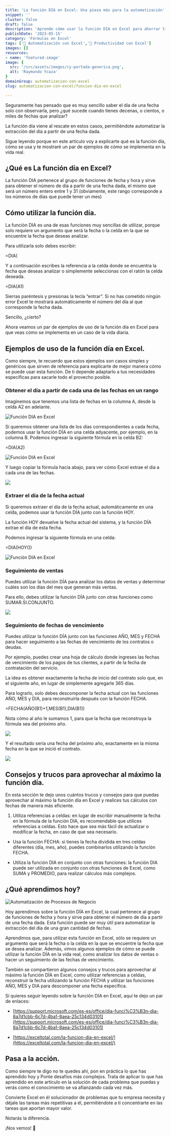 ```yaml
---
title: 'La función DIA en Excel: Una pieza más para la automatización'
snippet: ''
cluster: false
draft: false 
description: 'Aprende cómo usar la función DIA en Excel para ahorrar tiempo y aumentar la eficiencia en tus procesos de negocio.'
publishDate: '2023-05-15'
category: 'Fórmulas en Excel'
tags: ['🤖 Automatización con Excel','🚀 Productividad con Excel']
images: []
resources: 
- name: 'featured-image'
image: {
  src: '/src/assets/images/ry-portada-generica.png',
  alt: 'Raymundo Ycaza'
}
domainGroup: automatizacion-con-excel
slug: automatizacion-con-excel/funcion-dia-en-excel

---
```


Seguramente has pensado que es muy sencillo saber el día de una fecha solo con observarla, pero ¿qué sucede cuando tienes decenas, o cientos, o miles de fechas que analizar?

La función día viene al rescate en estos casos, permitiéndote automatizar la extracción del día a partir de una fecha dada.

Sigue leyendo porque en este artículo voy a explicarte qué es la función día, cómo se usa y te mostraré un par de ejemplos de cómo se implementa en la vida real.

## ¿Qué es La función día en Excel?

La función DIA pertenece al grupo de funciones de fecha y hora y sirve para obtener el número de día a partir de una fecha dada, el mismo que será un número entero entre 1 y 31 (obviamente, este rango corresponde a los números de días que puede tener un mes)

## Cómo utilizar la función día.

La función DIA es una de esas funciones muy sencillas de utilizar, porque solo requiere un argumento que será la fecha o la celda en la que se encuentre la fecha que deseas analizar.

Para utilizarla solo debes escribir:

\=DIA(

Y a continuación escribes la referencia a la celda donde se encuentra la fecha que deseas analizar o simplemente seleccionas con el ratón la celda deseada.

\=DIA(A1)

Sierras paréntesis y presionas la tecla “entrar”. Si no has cometido ningún error Excel te mostrará automáticamente el número del día al que corresponde la fecha dada.

Sencillo, ¿cierto?

Ahora veamos un par de ejemplos de uso de la función día en Excel para que veas cómo se implementa en un caso de la vida diaria.

## Ejemplos de uso de la función día en Excel.

Como siempre, te recuerdo que estos ejemplos son casos simples y genéricos que sirven de referencia para explicarte de mejor manera cómo se puede usar esta función. De ti depende adaptarlo a tus necesidades específicas para sacarle todo el provecho posible.

### Obtener el día a partir de cada una de las fechas en un rango

Imaginemos que tenemos una lista de fechas en la columna A, desde la celda A2 en adelante.

![Función DIA en Excel](/src/assets/images/2023/image-8.png)

Si queremos obtener una lista de los días correspondientes a cada fecha, podemos usar la función DÍA en una celda adyacente, por ejemplo, en la columna B. Podemos ingresar la siguiente fórmula en la celda B2:

\=DIA(A2)

![Función DIA en Excel](/src/assets/images/2023/image-9.png)

Y luego copiar la fórmula hacia abajo, para ver cómo Excel extrae el día a cada una de las fechas.

![](/src/assets/images/2023/image-10.png)

### Extraer el día de la fecha actual

Si queremos extraer el día de la fecha actual, automáticamente en una celda, podemos usar la función DÍA junto con la función HOY.

La función HOY devuelve la fecha actual del sistema, y la función DÍA extrae el día de esta fecha.

Podemos ingresar la siguiente fórmula en una celda:

\=DIA(HOY())

![Función DIA en Excel](/src/assets/images/2023/image-11.png)

### Seguimiento de ventas

Puedes utilizar la función DÍA para analizar los datos de ventas y determinar cuáles son los días del mes que generan más ventas.

Para ello, debes utilizar la función DÍA junto con otras funciones como SUMAR.SI.CONJUNTO.

![](/src/assets/images/2023/image-12.png)

### Seguimiento de fechas de vencimiento

Puedes utilizar la función DÍA junto con las funciones AÑO, MES y FECHA para hacer seguimiento a las fechas de vencimiento de los contratos o deudas.

Por ejemplo, puedes crear una hoja de cálculo donde ingreses las fechas de vencimiento de los pagos de tus clientes, a partir de la fecha de contratación del servicio.

La idea es obtener exactamente la fecha de inicio del contrato solo que, en el siguiente año, en lugar de simplemente agregarle 365 días.

Para lograrlo, solo debes descomponer la fecha actual con las funciones AÑO, MES y DIA, para reconstruirla después con la función FECHA.

\=FECHA(AÑO(B1)+1,MES(B1),DIA(B1))

Nota cómo al año le sumamos 1, para que la fecha que reconstruya la fórmula sea del próximo año.

![](/src/assets/images/2023/image-13.png)

Y el resultado sería una fecha del próximo año, exactamente en la misma fecha en la que se inició el contrato.

![](/src/assets/images/2023/image-14.png)

## Consejos y trucos para aprovechar al máximo la función día.

En esta sección te dejo unos cuántos trucos y consejos para que puedas aprovechar al máximo la función día en Excel y realices tus cálculos con fechas de manera más eficiente.

1. Utiliza referencias a celdas: en lugar de escribir manualmente la fecha en la fórmula de la función DIA, es recomendable que utilices referencias a celdas. Esto hace que sea más fácil de actualizar o modificar la fecha, en caso de que sea necesario.

- Usa la función FECHA: si tienes la fecha dividida en tres celdas diferentes (día, mes, año), puedes combinarlos utilizando la función FECHA.

- Utiliza la función DIA en conjunto con otras funciones: la función DIA puede ser utilizada en conjunto con otras funciones de Excel, como SUMA y PROMEDIO, para realizar cálculos más complejos.

## ¿Qué aprendimos hoy?

![Automatización de Procesos de Negocio](/src/assets/images/2023/ernesto-sonrisa-mirando-derecha_oscuro.png)

Hoy aprendimos sobre la función DÍA en Excel, la cual pertenece al grupo de funciones de fecha y hora y sirve para obtener el número de día a partir de una fecha dada. Esta función puede ser muy útil para automatizar la extracción del día de una gran cantidad de fechas.

Aprendimos que, para utilizar esta función en Excel, sólo se requiere un argumento que será la fecha o la celda en la que se encuentre la fecha que se desea analizar. Además, vimos algunos ejemplos de cómo se puede utilizar la función DÍA en la vida real, como analizar los datos de ventas o hacer un seguimiento de las fechas de vencimiento.

También se compartieron algunos consejos y trucos para aprovechar al máximo la función DÍA en Excel, como utilizar referencias a celdas, reconstruir la fecha utilizando la función FECHA y utilizar las funciones AÑO, MES y DIA para descomponer una fecha específica.

Si quieres seguir leyendo sobre la función DIA en Excel, aquí te dejo un par de enlaces:

- [https://support.microsoft.com/es-es/office/dia-funci%C3%B3n-dia-8a7d1cbb-6c7d-4ba1-8aea-25c134d03101](https://support.microsoft.com/es-es/office/dia-funci%C3%B3n-dia-8a7d1cbb-6c7d-4ba1-8aea-25c134d03101)

- [https://exceltotal.com/la-funcion-dia-en-excel/](https://exceltotal.com/la-funcion-dia-en-excel/)

## Pasa a la acción.

Como siempre te digo no te quedes ahí, pon en práctica lo que has aprendido hoy y Ponte desafíos más complejos. Trata de aplicar lo que has aprendido en este artículo en la solución de cada problema que puedas y verás como el conocimiento se va afianzando cada vez más.

Convierte Excel en él solucionador de problemas que tu empresa necesita y déjale las tareas más repetitivas a él, permitiéndote a ti concentrarte en las tareas que aportan mayor valor.

Notarás la diferencia.

¡Nos vemos! 🐌

